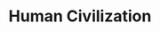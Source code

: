 ---
heading: "Chapter 1"
title: "Human Civilization"
description: "Human Civilization and the zones of the world"
#datezz2022-01-24
weight: 2
image: "/covers/muq.jpg"
---